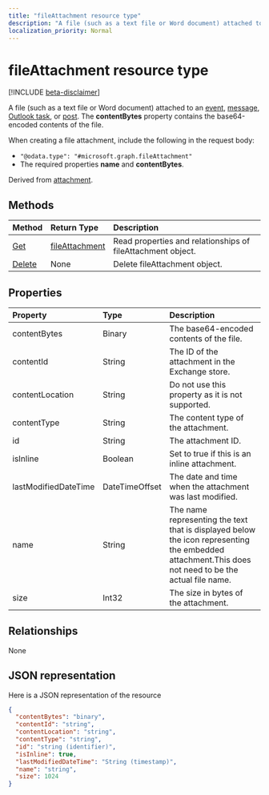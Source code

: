 ```yaml
---
title: "fileAttachment resource type"
description: "A file (such as a text file or Word document) attached to an event,"
localization_priority: Normal
---
```


# fileAttachment resource type

[!INCLUDE [beta-disclaimer](../../includes/beta-disclaimer.md)]

A file (such as a text file or Word document) attached to an [event](../resources/event.md),
[message](../resources/message.md), [Outlook task](../resources/outlooktask.md), or [post](../resources/post.md). The  **contentBytes** 
property contains the base64-encoded contents of the file.  

When creating a file attachment, include the following in the request body:

* `"@odata.type": "#microsoft.graph.fileAttachment"`
* The required properties **name** and **contentBytes**.

Derived from [attachment](attachment.md).

## Methods

| Method       | Return Type  |Description|
|:---------------|:--------|:----------|
|[Get](../api/attachment-get.md) | [fileAttachment](fileattachment.md) |Read properties and relationships of fileAttachment object.|
|[Delete](../api/attachment-delete.md) | None |Delete fileAttachment object. |

## Properties
| Property	   | Type	|Description|
|:---------------|:--------|:----------|
|contentBytes|Binary|The base64-encoded contents of the file.|
|contentId|String|The ID of the attachment in the Exchange store.|
|contentLocation|String|Do not use this property as it is not supported.|
|contentType|String|The content type of the attachment.|
|id|String|The attachment ID.|
|isInline|Boolean|Set to true if this is an inline attachment.|
|lastModifiedDateTime|DateTimeOffset|The date and time when the attachment was last modified.|
|name|String|The name representing the text that is displayed below the icon representing the embedded attachment.This does not need to be the actual file name.|
|size|Int32|The size in bytes of the attachment.|

## Relationships
None


## JSON representation

Here is a JSON representation of the resource

<!-- {
  "blockType": "resource",
  "optionalProperties": [

  ],
  "@odata.type": "microsoft.graph.fileAttachment"
}-->

```json
{
  "contentBytes": "binary",
  "contentId": "string",
  "contentLocation": "string",
  "contentType": "string",
  "id": "string (identifier)",
  "isInline": true,
  "lastModifiedDateTime": "String (timestamp)",
  "name": "string",
  "size": 1024
}

```

<!-- uuid: 8fcb5dbc-d5aa-4681-8e31-b001d5168d79
2015-10-25 14:57:30 UTC -->
<!--
{
  "type": "#page.annotation",
  "description": "fileAttachment resource",
  "keywords": "",
  "section": "documentation",
  "tocPath": "",
  "suppressions": [
    "Error: /api-reference/beta/resources/fileattachment.md:\r\n      Exception processing links.\r\n    System.ArgumentException: Link Definition was null. Link text: !INCLUDE [beta-disclaimer](../../includes/beta-disclaimer.md)\r\n      at ApiDoctor.Validation.DocFile.get_LinkDestinations()\r\n      at ApiDoctor.Validation.DocSet.ValidateLinks(Boolean includeWarnings, String[] relativePathForFiles, IssueLogger issues, Boolean requireFilenameCaseMatch, Boolean printOrphanedFiles)"
  ]
}
-->
